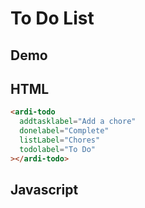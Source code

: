 # To Do List

## Demo

<script src="/components/todo.js" type="module"></script>

<ardi-todo addtasklabel="Add a chore" donelabel="Complete" listLabel="Chores" todolabel="To Do"></ardi-todo>

## HTML

```html
<ardi-todo
  addtasklabel="Add a chore"
  donelabel="Complete"
  listLabel="Chores"
  todolabel="To Do"
></ardi-todo>
```

## Javascript

[](../components/todo.js ':include')
